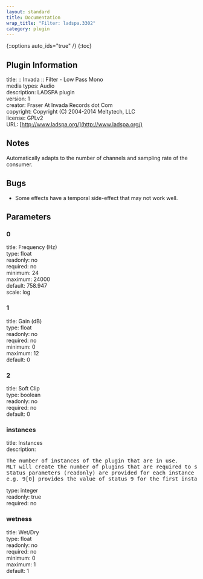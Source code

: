 ```yaml
---
layout: standard
title: Documentation
wrap_title: "Filter: ladspa.3302"
category: plugin
---
```

{::options auto_ids="true" /}
{:toc}

## Plugin Information

title: :: Invada :: Filter - Low Pass Mono  
media types:
Audio  
description: LADSPA plugin  
version: 1  
creator: Fraser At Invada Records dot Com  
copyright: Copyright (C) 2004-2014 Meltytech, LLC  
license: GPLv2  
URL: [http://www.ladspa.org/](http://www.ladspa.org/)  

## Notes

Automatically adapts to the number of channels and sampling rate of the consumer.
## Bugs

* Some effects have a temporal side-effect that may not work well.

## Parameters

### 0

title: Frequency (Hz)    
type: float  
readonly: no  
required: no  
minimum: 24  
maximum: 24000  
default: 758.947  
scale: log  

### 1

title: Gain (dB)    
type: float  
readonly: no  
required: no  
minimum: 0  
maximum: 12  
default: 0  

### 2

title: Soft Clip    
type: boolean  
readonly: no  
required: no  
default: 0  

### instances

title: Instances    
description:
<pre>
The number of instances of the plugin that are in use.
MLT will create the number of plugins that are required to support the number of audio channels.
Status parameters (readonly) are provided for each instance and are accessed by specifying the instance number after the identifier (starting at zero).
e.g. 9[0] provides the value of status 9 for the first instance.
</pre>
type: integer  
readonly: true  
required: no  

### wetness

title: Wet/Dry    
type: float  
readonly: no  
required: no  
minimum: 0  
maximum: 1  
default: 1  

